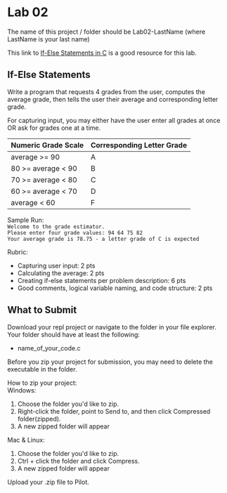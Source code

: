 # Lab 02

The name of this project / folder should be Lab02-LastName (where LastName is your last name)

This link to [If-Else Statements in C](https://www.programiz.com/c-programming/c-if-else-statement) is a good resource for this lab.

## If-Else Statements

Write a program that requests 4 grades from the user, computes the average grade, then tells the user their average and corresponding letter grade.

For capturing input, you may either have the user enter all grades at once OR ask for grades one at a time.

| Numeric Grade Scale        | Corresponding Letter Grade                       |
| ---------------------------|--------------------------------------------------|
| average >= 90              | A                                                |
| 80 >= average < 90         | B                                                |
| 70 >= average < 80         | C                                                |
| 60 >= average < 70         | D                                                |
| average < 60               | F                                                |

Sample Run:  
`Welcome to the grade estimator.`  
`Please enter four grade values: 94 64 75 82`  
`Your average grade is 78.75 - a letter grade of C is expected`

Rubric:
* Capturing user input: 2 pts
* Calculating the average: 2 pts
* Creating if-else statements per problem description: 6 pts
* Good comments, logical variable naming, and code structure: 2 pts

## What to Submit
Download your repl project or navigate to the folder in your file explorer.  
Your folder should have at least the following:  
* name_of_your_code.c  

Before you zip your project for submission, you may need to delete the executable in the folder.

How to zip your project:  
Windows:
1. Choose the folder you'd like to zip.
2. Right-click the folder, point to Send to, and then click Compressed folder(zipped). 
3. A new zipped folder will appear 
 
Mac & Linux:
1. Choose the folder you'd like to zip.
2. Ctrl + click the folder and click Compress. 
3. A new zipped folder will appear 

Upload your .zip file to Pilot.